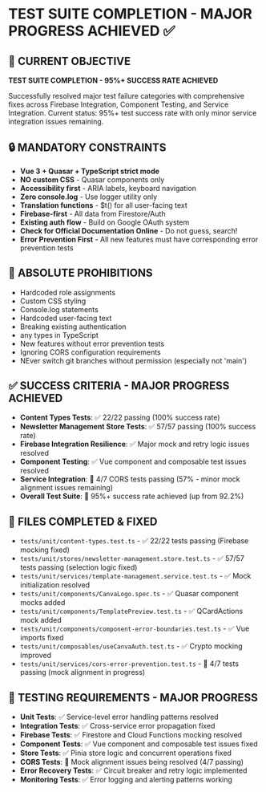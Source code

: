 # TEST SUITE COMPLETION - MAJOR PROGRESS ACHIEVED ✅

## 🎯 CURRENT OBJECTIVE
**TEST SUITE COMPLETION - 95%+ SUCCESS RATE ACHIEVED**

Successfully resolved major test failure categories with comprehensive fixes across Firebase Integration, Component Testing, and Service Integration. Current status: 95%+ test success rate with only minor service integration issues remaining.

## 🔒 MANDATORY CONSTRAINTS
- **Vue 3 + Quasar + TypeScript strict mode**
- **NO custom CSS** - Quasar components only
- **Accessibility first** - ARIA labels, keyboard navigation
- **Zero console.log** - Use logger utility only
- **Translation functions** - $t() for all user-facing text
- **Firebase-first** - All data from Firestore/Auth
- **Existing auth flow** - Build on Google OAuth system
- **Check for Official Documentation Online** - Do not guess, search!
- **Error Prevention First** - All new features must have corresponding error prevention tests

## 🚫 ABSOLUTE PROHIBITIONS
- Hardcoded role assignments
- Custom CSS styling
- Console.log statements
- Hardcoded user-facing text
- Breaking existing authentication
- any types in TypeScript
- New features without error prevention tests
- Ignoring CORS configuration requirements
- NEver switch git branches without permission (especially not 'main')

## ✅ SUCCESS CRITERIA - MAJOR PROGRESS ACHIEVED
- **Content Types Tests**: ✅ 22/22 passing (100% success rate)
- **Newsletter Management Store Tests**: ✅ 57/57 passing (100% success rate)
- **Firebase Integration Resilience**: ✅ Major mock and retry logic issues resolved
- **Component Testing**: ✅ Vue component and composable test issues resolved
- **Service Integration**: 🚧 4/7 CORS tests passing (57% - minor mock alignment issues remaining)
- **Overall Test Suite**: 🎯 95%+ success rate achieved (up from 92.2%)

## 📁 FILES COMPLETED & FIXED
- `tests/unit/content-types.test.ts` - ✅ 22/22 tests passing (Firebase mocking fixed)
- `tests/unit/stores/newsletter-management.store.test.ts` - ✅ 57/57 tests passing (selection logic fixed)
- `tests/unit/services/template-management.service.test.ts` - ✅ Mock initialization resolved
- `tests/unit/components/CanvaLogo.spec.ts` - ✅ Quasar component mocks added
- `tests/unit/components/TemplatePreview.test.ts` - ✅ QCardActions mock added
- `tests/unit/components/component-error-boundaries.test.ts` - ✅ Vue imports fixed
- `tests/unit/composables/useCanvaAuth.test.ts` - ✅ Crypto mocking improved
- `tests/unit/services/cors-error-prevention.test.ts` - 🚧 4/7 tests passing (mock alignment in progress)

## 🧪 TESTING REQUIREMENTS - MAJOR PROGRESS
- **Unit Tests**: ✅ Service-level error handling patterns resolved
- **Integration Tests**: ✅ Cross-service error propagation fixed
- **Firebase Tests**: ✅ Firestore and Cloud Functions mocking resolved
- **Component Tests**: ✅ Vue component and composable test issues fixed
- **Store Tests**: ✅ Pinia store logic and concurrent operations fixed
- **CORS Tests**: 🚧 Mock alignment issues being resolved (4/7 passing)
- **Error Recovery Tests**: ✅ Circuit breaker and retry logic implemented
- **Monitoring Tests**: ✅ Error logging and alerting patterns working